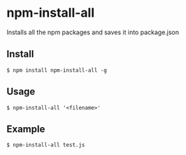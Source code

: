 # npm-install-all
Installs all the npm packages and saves it into package.json

## Install

```
$ npm install npm-install-all -g
```

## Usage

```
$ npm-install-all '<filename>'
```

## Example
```
$ npm-install-all test.js
```